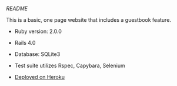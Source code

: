 *README*

This is a basic, one page website that includes a guestbook feature.

* Ruby version: 2.0.0

* Rails 4.0

* Database: SQLite3

* Test suite utilizes Rspec, Capybara, Selenium

* [Deployed on Heroku](http://young-mesa-5356.herokuapp.com/)


